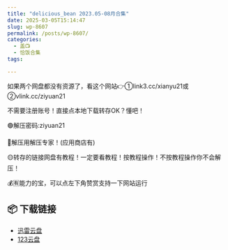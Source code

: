 ```yaml
---
title: "delicious_bean 2023.05-08月合集"
date: 2025-03-05T15:14:47
slug: wp-8607
permalink: /posts/wp-8607/
categories:
  - 盖📺
  - 恰饭合集
tags:

---
```


如果两个网盘都没有资源了，看这个网站👉①link3.cc/xianyu21或②vlink.cc/ziyuan21

不需要注册账号！直接点本地下载转存OK？懂吧！

🟢解压密码:ziyuan21

🔵解压用解压专家！(应用商店有)

🟡转存的链接网盘有教程！一定要看教程！按教程操作！不按教程操作你不会解压！

💰🈶能力的宝，可以点左下角赞赏支持一下网站运行

## 📦 下载链接
- [迅雷云盘](https://blziyuan21.com/pay-download/8607?key=24224dda26&down_id=0)
- [123云盘](https://blziyuan21.com/pay-download/8607?key=24224dda26&down_id=1)

